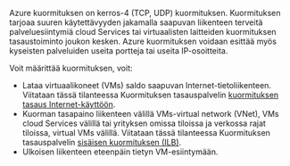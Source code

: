 Azure kuormituksen on kerros-4 (TCP, UDP) kuormituksen. Kuormituksen tarjoaa suuren käytettävyyden jakamalla saapuvan liikenteen terveitä palveluesiintymiä cloud Services tai virtuaalisten laitteiden kuormituksen tasaustoiminto joukon kesken. Azure kuormituksen voidaan esittää myös kyseisten palveluiden useita portteja tai useita IP-osoitteita.

Voit määrittää kuormituksen, voit:

* Lataa virtuaalikoneet (VMs) saldo saapuvan Internet-tietoliikenteen. Viitataan tässä tilanteessa Kuormituksen tasauspalvelin [kuormituksen tasaus Internet-käyttöön](../articles/load-balancer/load-balancer-internet-overview.md).
* Kuorman tasapaino liikenteen välillä VMs-virtual network (VNet), VMs cloud Services välillä tai yrityksen omissa tiloissa ja verkossa rajat tiloissa, virtual VMs välillä. Viitataan tässä tilanteessa Kuormituksen tasauspalvelin [sisäisen kuormituksen (ILB)](../articles/load-balancer/load-balancer-internal-overview.md).
* Ulkoisen liikenteen eteenpäin tietyn VM-esiintymään.

